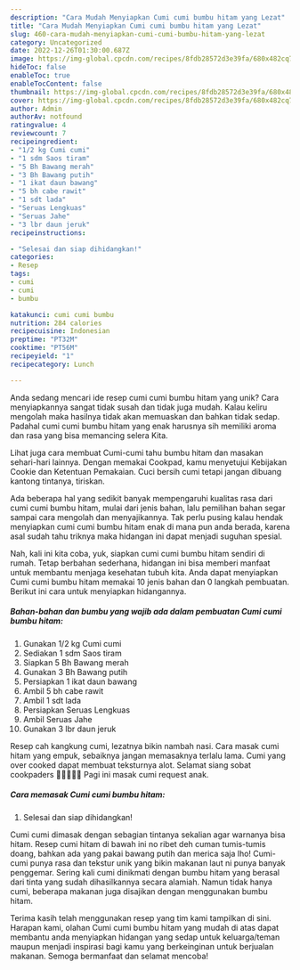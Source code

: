 ```yaml
---
description: "Cara Mudah Menyiapkan Cumi cumi bumbu hitam yang Lezat"
title: "Cara Mudah Menyiapkan Cumi cumi bumbu hitam yang Lezat"
slug: 460-cara-mudah-menyiapkan-cumi-cumi-bumbu-hitam-yang-lezat
category: Uncategorized
date: 2022-12-26T01:30:00.687Z
image: https://img-global.cpcdn.com/recipes/8fdb28572d3e39fa/680x482cq70/cumi-cumi-bumbu-hitam-foto-resep-utama.jpg
hideToc: false
enableToc: true
enableTocContent: false
thumbnail: https://img-global.cpcdn.com/recipes/8fdb28572d3e39fa/680x482cq70/cumi-cumi-bumbu-hitam-foto-resep-utama.jpg
cover: https://img-global.cpcdn.com/recipes/8fdb28572d3e39fa/680x482cq70/cumi-cumi-bumbu-hitam-foto-resep-utama.jpg
author: Admin
authorAv: notfound
ratingvalue: 4
reviewcount: 7
recipeingredient:
- "1/2 kg Cumi cumi"
- "1 sdm Saos tiram"
- "5 Bh Bawang merah"
- "3 Bh Bawang putih"
- "1 ikat daun bawang"
- "5 bh cabe rawit"
- "1 sdt lada"
- "Seruas Lengkuas"
- "Seruas Jahe"
- "3 lbr daun jeruk"
recipeinstructions:

- "Selesai dan siap dihidangkan!"
categories:
- Resep
tags:
- cumi
- cumi
- bumbu

katakunci: cumi cumi bumbu 
nutrition: 284 calories
recipecuisine: Indonesian
preptime: "PT32M"
cooktime: "PT56M"
recipeyield: "1"
recipecategory: Lunch

---
```





Anda sedang mencari ide resep cumi cumi bumbu hitam yang unik? Cara menyiapkannya sangat tidak susah dan tidak juga mudah. Kalau keliru mengolah maka hasilnya tidak akan memuaskan dan bahkan tidak sedap. Padahal cumi cumi bumbu hitam yang enak harusnya sih memiliki aroma dan rasa yang bisa memancing selera Kita.





Lihat juga cara membuat Cumi-cumi tahu bumbu hitam dan masakan sehari-hari lainnya. Dengan memakai Cookpad, kamu menyetujui Kebijakan Cookie dan Ketentuan Pemakaian. Cuci bersih cumi tetapi jangan dibuang kantong tintanya, tiriskan.

Ada beberapa hal yang sedikit banyak mempengaruhi kualitas rasa dari cumi cumi bumbu hitam, mulai dari jenis bahan, lalu pemilihan bahan segar sampai cara mengolah dan menyajikannya. Tak perlu pusing kalau hendak menyiapkan cumi cumi bumbu hitam enak di mana pun anda berada, karena asal sudah tahu triknya maka hidangan ini dapat menjadi suguhan spesial.






Nah, kali ini kita coba, yuk, siapkan cumi cumi bumbu hitam sendiri di rumah. Tetap berbahan sederhana, hidangan ini bisa memberi manfaat untuk membantu menjaga kesehatan tubuh kita. Anda dapat menyiapkan Cumi cumi bumbu hitam memakai 10 jenis bahan dan 0 langkah pembuatan. Berikut ini cara untuk menyiapkan hidangannya.

<!--inarticleads1-->

##### Bahan-bahan dan bumbu yang wajib ada dalam pembuatan Cumi cumi bumbu hitam:

1. Gunakan 1/2 kg Cumi cumi
1. Sediakan 1 sdm Saos tiram
1. Siapkan 5 Bh Bawang merah
1. Gunakan 3 Bh Bawang putih
1. Persiapkan 1 ikat daun bawang
1. Ambil 5 bh cabe rawit
1. Ambil 1 sdt lada
1. Persiapkan Seruas Lengkuas
1. Ambil Seruas Jahe
1. Gunakan 3 lbr daun jeruk


Resep cah kangkung cumi, lezatnya bikin nambah nasi. Cara masak cumi hitam yang empuk, sebaiknya jangan memasaknya terlalu lama. Cumi yang over cooked dapat membuat teksturnya alot. Selamat siang sobat cookpaders 🤗🌱🌾🌻💕 Pagi ini masak cumi request anak. 

<!--inarticleads2-->

##### Cara memasak Cumi cumi bumbu hitam:


1. Selesai dan siap dihidangkan!

Cumi cumi dimasak dengan sebagian tintanya sekalian agar warnanya bisa hitam. Resep cumi hitam di bawah ini no ribet deh cuman tumis-tumis doang, bahkan ada yang pakai bawang putih dan merica saja lho! Cumi-cumi punya rasa dan tekstur unik yang bikin makanan laut ni punya banyak penggemar. Sering kali cumi dinikmati dengan bumbu hitam yang berasal dari tinta yang sudah dihasilkannya secara alamiah. Namun tidak hanya cumi, beberapa makanan juga disajikan dengan menggunakan bumbu hitam. 

Terima kasih telah menggunakan resep yang tim kami tampilkan di sini. Harapan kami, olahan Cumi cumi bumbu hitam yang mudah di atas dapat membantu anda menyiapkan hidangan yang sedap untuk keluarga/teman maupun menjadi inspirasi bagi kamu yang berkeinginan untuk berjualan makanan. Semoga bermanfaat dan selamat mencoba!
